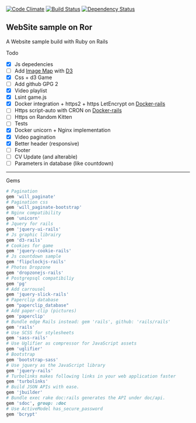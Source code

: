 [![Code Climate](https://codeclimate.com/github/Exocen/Website/badges/gpa.svg)](https://codeclimate.com/github/Exocen/Website) [![Build Status](https://travis-ci.org/Exocen/Website.svg?branch=master)](https://travis-ci.org/Exocen/Website)
[![Dependency Status](https://gemnasium.com/Exocen/Website.svg)](https://gemnasium.com/Exocen/Website)

WebSite sample on Ror
------------

A Website sample build with Ruby on Rails

Todo
* [x] Js depedencies
* [ ] Add [Image Map](https://github.com/vogievetsky/KoalasToTheMax) with [D3](https://github.com/mbostock/d3)
* [x] Css + d3 Game
* [ ] Add github GPG 2
* [x] Video playlist
* [x] Lsint game.js
* [x] Docker integration + https2 + https LetEncrypt on [Docker-rails](https://github.com/exocen/docker-rails)
* [ ] Https script-auto with CRON on [Docker-rails](https://github.com/exocen/docker-rails)
* [ ] Https on Random Kitten
* [ ] Tests
* [x] Docker unicorn + Nginx implementation
* [x] Video pagination
* [x] Better header (responsive)
* [ ] Footer
* [ ] CV Update (and alterable)
* [ ] Parameters in database (like countdown)

---

Gems

```ruby
# Pagination
gem 'will_paginate'
# Pagination css
gem 'will_paginate-bootstrap'
# Nginx compatibility
gem 'unicorn'
# Jquery for rails
gem 'jquery-ui-rails'
# Js graphic librairy
gem 'd3-rails'
# Cookies for game
gem 'jquery-cookie-rails'
# Js countdown sample
gem 'flipclockjs-rails'
# Photos Dropzone
gem 'dropzonejs-rails'
# Postgrepsql compatibiliy
gem 'pg'
# Add carrousel
gem 'jquery-slick-rails'
# Paperclip database
gem "paperclip_database"
# Add paper-clip (pictures)
gem 'paperclip'
# Bundle edge Rails instead: gem 'rails', github: 'rails/rails'
gem 'rails'
# Use SCSS for stylesheets
gem 'sass-rails'
# Use Uglifier as compressor for JavaScript assets
gem 'uglifier'
# Bootstrap
gem 'bootstrap-sass'
# Use jquery as the JavaScript library
gem 'jquery-rails'
# Turbolinks makes following links in your web application faster
gem 'turbolinks'
# Build JSON APIs with ease.
gem 'jbuilder'
# Bundle exec rake doc:rails generates the API under doc/api.
gem 'sdoc', group: :doc
# Use ActiveModel has_secure_password
gem 'bcrypt'
```
